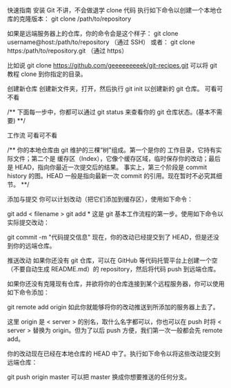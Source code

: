 快速指南
安装 Git
不讲，不会做退学
clone 代码
执行如下命令以创建一个本地仓库的克隆版本： git clone /path/to/repository

如果是远端服务器上的仓库，你的命令会是这个样子： git clone username@host:/path/to/repository （通过 SSH） 或者： git clone https:/path/to/repository.git （通过 https）

比如说 git clone https://github.com/geeeeeeeeek/git-recipes.git 可以将 git 教程 clone 到你指定的目录。

创建新仓库
创建新文件夹，打开，然后执行 git init 以创建新的 git 仓库。
可看可不看

/** 下面每一步中，你都可以通过 git status 来查看你的 git 仓库状态。(基本不需要) **/

工作流
可看可不看

/** 你的本地仓库由 git 维护的三棵“树”组成。第一个是你的 工作目录，它持有实际文件；第二个是 缓存区（Index），它像个缓存区域，临时保存你的改动；最后是 HEAD，指向你最近一次提交后的结果。 事实上，第三个阶段是 commit history 的图。HEAD 一般是指向最新一次 commit 的引用。现在暂时不必究其细节。 **/

添加与提交
你可以计划改动（把它们添加到缓存区），使用如下命令：

git add < filename >
git add *
这是 git 基本工作流程的第一步。使用如下命令以实际提交改动：

git commit -m "代码提交信息"
现在，你的改动已经提交到了 HEAD，但是还没到你的远端仓库。

推送改动
如果你还没有 git 仓库，可以在 GitHub 等代码托管平台上创建一个空（不要自动生成 README.md）的 repository，然后将代码 push 到远端仓库。

如果你还没有克隆现有仓库，并欲将你的仓库连接到某个远程服务器，你可以使用如下命令添加：

git remote add origin
如此你就能够将你的改动推送到所添加的服务器上去了。

这里 origin 是 < server > 的别名，取什么名字都可以，你也可以在 push 时将 < server > 替换为 origin。但为了以后 push 方便，我们第一次一般都会先 remote add。

你的改动现在已经在本地仓库的 HEAD 中了。执行如下命令以将这些改动提交到远端仓库：

git push origin master
可以把 master 换成你想要推送的任何分支。
